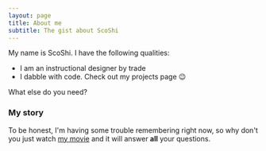 ```yaml
---
layout: page
title: About me
subtitle: The gist about ScoShi
---
```


My name is ScoShi. I have the following qualities:

- I am an instructional designer by trade
- I dabble with code. Check out my projects page 😉

What else do you need?

### My story

To be honest, I'm having some trouble remembering right now, so why don't you just watch [my movie](https://en.wikipedia.org/wiki/The_Princess_Bride_%28film%29) and it will answer **all** your questions.

